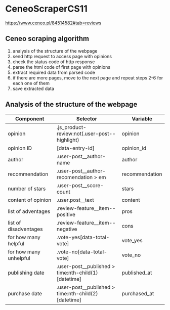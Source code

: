 # CeneoScraperCS11
https://www.ceneo.pl/84514582#tab=reviews

## Ceneo scraping algorithm
1. analysis of the structure of the webpage
2. send http request to access page with opinions
3. check the status code of http response
4. parse the html code of first page with opinions
5. extract required data from parsed code
6. if there are more pages, move to the next page and repeat steps 2-6 for each one of them
7. save extracted data

## Analysis of the structure of the webpage
|Component|Selector|Variable|
|---------|--------|--------|
|opinion | .js_product-review:not(.user-post--highlight) | opinion |
|opinion ID | [data-entry-id] | opinion_id |
|author | .user-post__author-name | author |
|recommendation | .user-post__author-recomendation > em | recommendation |
|number of stars | .user-post__score-count | stars |
|content of opinion | .user.post__text | content |
|list of adventages | .review-feature__item--positive | pros |
|list of disadventages | .review-feature__item--negative | cons |
|for how many helpful | .vote-yes[data-total-vote] | vote_yes |
|for how many unhelpful | .vote-no[data-total-vote] | vote_no |
|publishing date | .user-post__published > time:nth-child(1)[datetime] | published_at |
|purchase date | .user-post__published > time:nth-child(2)[datetime] | purchased_at |